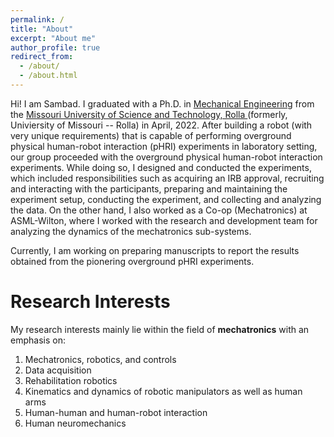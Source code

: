 ```yaml
---
permalink: /
title: "About"
excerpt: "About me"
author_profile: true
redirect_from: 
  - /about/
  - /about.html
---
```


Hi! I am Sambad. I graduated with a Ph.D. in [Mechanical Engineering](https://mae.mst.edu/) from the [Missouri University of Science and Technology, Rolla ](https://www.mst.edu/)(formerly, Univiersity of Missouri -- Rolla) in April, 2022. After building a robot (with very unique requirements) that is capable of performing overground physical human-robot interaction (pHRI) experiments in laboratory setting, our group proceeded with the overground physical human-robot interaction experiments. While doing so, I designed and conducted the experiments, which included responsibilities such as acquiring an IRB approval, recruiting and interacting with the participants, preparing and maintaining the experiment setup, conducting the experiment, and collecting and analyzing the data. On the other hand, I also worked as a Co-op (Mechatronics) at ASML-Wilton, where I worked with the research and development team for analyzing the dynamics of the mechatronics sub-systems.

Currently, I am working on preparing manuscripts to report the results obtained from the pionering overground pHRI experiments.

# Research Interests

My research interests mainly lie within the field of **mechatronics** with an emphasis on: 
1. Mechatronics, robotics, and controls
2. Data acquisition
3. Rehabilitation robotics
4. Kinematics and dynamics of robotic manipulators as well as human arms
5. Human-human and human-robot interaction
6. Human neuromechanics 
